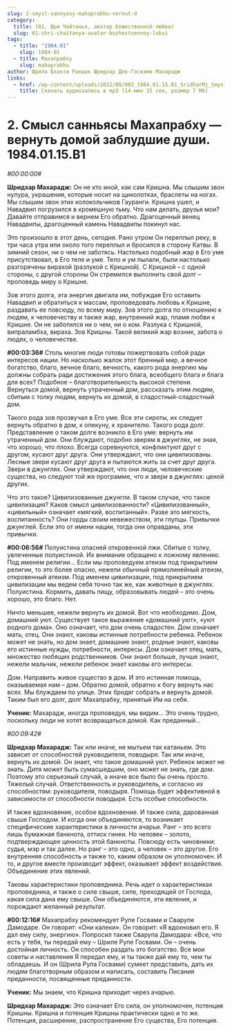 ```yaml
---
slug: 2-smysl-sannyasy-mahaprabhu-vernut-d
category:
  title: (01. Шри Чайтанья, аватар божественной любви)
  slug: 01-shri-chaitanya-avatar-bozhestvennoy-lubvi
tags:
  - title: "1984.01"
    slug: 1984-01
  - title: Махапрабху
    slug: mahaprabhu
author: Шрила Бхакти Ракшак Шридхар Дев-Госвами Махарадж
links:
  - href: /wp-content/uploads/2012/08/002_1984.01.15.B1_SridharMj_Smysl_sannyasy_Mahaprabhu-vernut_domoy_zabludshiye_dushi.mp3
    title: Скачать аудиозапись в mp3 (14 мин 15 сек, размер 7 Мб)
---
```


# 2. Смысл санньясы Махапрабху — вернуть домой заблудшие души. 1984.01.15.B1

*#00:00:00#*

**Шридхар Махарадж:** Он не кто иной, как сам Кришна. Мы слышим звон нупура, украшения, которые носит на щиколотках, браслеты на ногах. Мы слышим звон этих колокольчиков Гауранги. Кришна ушел, и Навадвип погрузился в кромешную тьму. Что нам делать, друзья мои? Давайте отправимся и вернем Его обратно. Драгоценный венец Навадвипы, драгоценный камень Навадвипы покинул нас.

Это произошло в этот день, сегодня. Рано утром Он переплыл реку, в три часа утра или около того переплыл и бросился в сторону Катвы. В зимний сезон, ни о чем не заботясь. Настолько подобный жар в Его уме присутствовал, в Его теле и уме. Тело и ум пылали, были настолько разгорячены вирахой (разлукой с Кришной). С Кришной – с одной стороны, с другой стороны Он стремился выполнить свой долг – проповедь миру о Кришне.

Зов этого долга, эта энергия двигала им, побуждая Его оставить Навадвип и обратиться к массам, проповедовать любовь к Кришне, раздавать ее повсюду, по всему миру. Зов этого долга по отношению к людям, к человечеству и также жар, внутренний жар, пламя любви к Кришне. Он не заботился ни о чем, ни о ком. Разлука с Кришной, випраламбха, вираха. Зов Кришны. Такой великий жар возник, забота о людях, о человечестве.

**#00:03:36#** Столь многие люди готовы пожертвовать собой ради интересов нации. Но насколько жалок этот бренный мир, а вечное богатство, благо, вечное благо, вечность, какого рода энергию мы должны собрать ради достижения этого блага, всеобщего блага и блага для всех? Подобное – благотворительность высокой степени. Вернуться домой, вернуть утраченный дом, рассказать этим людям, сбитым с толку людям, вернуть их домой, в сладостный-сладостный дом.

Такого рода зов прозвучал в Его уме. Все эти сироты, их следует вернуть обратно в дом, к опекуну, к хранителю. Такого рода долг. Представление о таком долге возникло в Его уме: вернуть им утраченный дом. Они блуждают, подобно зверям в джунглях, не зная, что хорошо, что плохо. Всегда соревнуются, конфликтуют друг с другом, кусают друг друга. Они утверждают, что они цивилизованы. Лесные звери кусают друг друга и пытаются жить за счет друг друга. Звери в джунглях. Они утверждают, что они люди, человеческие существа, но следуют той же программе, что и звери в джунглях: ценой других.

Что это такое? Цивилизованные джунгли. В таком случае, что такое цивилизация? Каков смысл цивилизованности? «Цивилизованный», «цивильный» означает «мягкий, воспитанный». Разве это мягкость, воспитанность? Они горды своим невежеством, эти глупцы. Привычки джунглей. Если это от имени нации, тогда они оправданы, эти привычки.

**#00:06:56#** Полуистина опасней откровенной лжи. Сбитые с толку, увлеченные полуистиной. Их внимание обращено к ложному явлению. Под именем религии… Если мы проповедуем атеизм под прикрытием религии, то это более опасно, нежели обычный прямолинейный атеизм, откровенный атеизм. Под именем цивилизации, под прикрытием цивилизации мы ведем себя точно так же, как животные в джунглях. Полуистина. Кормить, давать пищу, образовывать людей – это очень хорошо, это благо. Нет.

Ничто меньшее, нежели вернуть их домой. Вот что необходимо. Дом, домашний уют. Существует такое выражение «домашний уют», «уют родного дома». Оно означает, что дом очень сладостен. Дом означает мать, отец. Они знают, каковы истинные потребности ребенка. Ребенок может не знать, но дом знает, домашние знают, родные знают, каковы его истинные нужды, потребности, интересы. Дом означает отец, мать, множество любящих родственников. Они знают больше, лучше знают, нежели мальчик, нежели ребенок знает каковы его интересы.

Дом. Направить живое существо в дом. И это истинная помощь, оказываемая нам – дом. Обратно домой, обратно к богу вернуть нас всех. Мы блуждаем по улице. Этих бродяг собрать и вернуть домой. Таким был его долг, долг Махапрабху, принятый Им на себя.

**Ученик:** Махарадж, иногда проповедуя, мы видим… Это очень трудно, поскольку люди не хотят возвращаться домой. Как преданный…

*#00:09:42#*

**Шридхар Махарадж:** Так или иначе, не мытьем так катаньем. Это зависит от способностей руководителя, поводыря. Так или иначе, вернуть их домой. Он знает, что такое домашний уют. Ребенок может не знать. Дитя может быть сумасшедшим, оно может не знать, где дом. Поэтому это серьезный случай, а иначе все было бы очень просто. Тяжелый случай. Ответственность и руководитель, и согласно их способностям: руководителя, поводыря. Помощь будет эффективной в зависимости от способности поводыря. Есть особые способности.

И также вдохновение, особое вдохновение. И также сила, дарованная свыше Господом. И когда они объединяются, то возникает специфические характеристики в личности ачарьи. Ранг – это всего лишь бумажная банкнота, оттиск гинеи. Но человек – золото, подтверждающее ценность этой банкноты. Повсюду есть чиновники: судья, мэр и так далее. Но ранг – это одно, а человек – это другое. Его внутренняя способность и также то, каким образом он уполномочен. И то, и другое вместе производит эффект, оказывает эффект воздействия. Объединение этих явлений.

Таковы характеристики проповедника. Речь идет о характеристиках проповедника, и также о силе свыше, силе, преходящей от Господа, какая сила дана ему свыше. Они объединяются, эти явления, и порождают желанный результат.

**#00:12:16#** Махапрабху рекомендует Рупе Госвами и Сварупе Дамодаре. Он говорит: «Они калеки». Он говорит: «Я вдохновил его. Я дал ему силу, энергию». Попросил также Сварупа Дамодара: «Все, что есть у тебя, ты передай ему – Шриле Рупе Госвами. Он – очень достойная личность. Он способен раздать это богатство. Все мои советы и наставления Я передал ему, и ты также дай ему то, чем ты обладаешь. И он (Шрила Рупа Госвами) сумеет представить, дать их людям благотворным образом и написать, составить Писания преданности, посвященные преданности.

**Ученик:** Мы знаем, что Кришна приходит через ачарью.

**Шридхар Махарадж:** Это означает Его сила, он уполномочен, потенция Кришны. Кришна и потенция Кришны практически одно и то же. Потенция, расширение, распространение Его существа, Его потенция.

